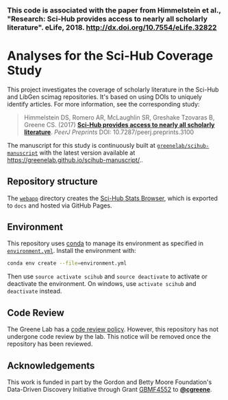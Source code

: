 ### This code is associated with the paper from Himmelstein et al., "Research: Sci-Hub provides access to nearly all scholarly literature". eLife, 2018. http://dx.doi.org/10.7554/eLife.32822


# Analyses for the Sci-Hub Coverage Study

This project investigates the coverage of scholarly literature in the Sci-Hub and LibGen scimag repositories.
It's based on using DOIs to uniquely identify articles.
For more information, see the corresponding study:

> Himmelstein DS, Romero AR, McLaughlin SR, Greshake Tzovaras B, Greene CS. (2017) [**Sci-Hub provides access to nearly all scholarly literature**](https://doi.org/b9s5). _PeerJ Preprints_ DOI: 10.7287/peerj.preprints.3100

The manuscript for this study is continuously built at [`greenelab/scihub-manuscript`](https://github.com/greenelab/scihub-manuscript) with the latest version available at https://greenelab.github.io/scihub-manuscript/..

## Repository structure

The [`webapp`](webapp) directory creates the [Sci-Hub Stats Browser](https://greenelab.github.io/scihub/#/), which is exported to `docs` and hosted via GitHub Pages.

## Environment

This repository uses [conda](http://conda.pydata.org/docs/) to manage its environment as specified in [`environment.yml`](environment.yml).
Install the environment with:

```sh
conda env create --file=environment.yml
```

Then use `source activate scihub` and `source deactivate` to activate or deactivate the environment. On windows, use `activate scihub` and `deactivate` instead.

## Code Review

The Greene Lab has a [code review policy](http://greenelab-onboarding.readthedocs.io/en/latest/coding_and_software.html).
However, this repository has not undergone code review by the lab.
This notice will be removed once the repository has been reviewed.

## Acknowledgements

This work is funded in part by the Gordon and Betty Moore Foundation's Data-Driven Discovery Initiative through Grant [GBMF4552](https://www.moore.org/grant-detail?grantId=GBMF4552) to [**@cgreene**](https://github.com/cgreene "Casey Greene on GitHub").
